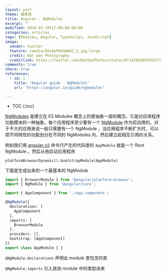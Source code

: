 ```yaml
---
layout: post
theme: 细秀体
title: Angular - NgModules
excerpt: ""
modified: 2018-03-19T17:00:00-00:00
categories: articles
tags: [Modules, Angular, TypeScript, JavaScript]
image:
  vendor: twitter
  feature: /media/DXs0pPHX4AA0Z_Z.jpg:large
  credit: Nat Geo Photography‏
  creditlink: https://twitter.com/NatGeoPhotos/status/971428030597025793
comments: true
share: true
references:
  - id: 1
    title: "Angular guide - NgModules"
    url: "https://angular.io/guide/ngmodules"

---
```


* TOC
{:toc}

[NgModules][NgModule] 是建立在 ES Modules 概念上的更抽象一层的概念。它是对应用程序功能模块的一种抽象，每个应用程序至少要有一个 [NgModule][NgModule] 作为启动用的。对于不大的应用来说一般只需要有一个 NgModule ，当应用程序不断扩大时，可以把不同特性的功能划分在不同的 NgModules 内，然后建立起相互引用的关系。

例如我们用 [angular-cli][angular-cli] 命令行产生的代码里的 `AppModule` 就是一个 Root NgModule 。然后从他启动应用程序

`platformBrowserDynamic().bootstrapModule(AppModule)`


下面是生成出来的一个最基本的 NgModule
```typescript
import { BrowserModule } from '@angular/platform-browser';
import { NgModule } from '@angular/core';

import { AppComponent } from './app.component';

@NgModule({
  declarations: [
    AppComponent
  ],
  imports: [
    BrowserModule
  ],
  providers: [],
  bootstrap: [AppComponent]
})
export class AppModule { }
```

`@NgModule.declarations` 声明此 module 里包含的类

`@NgModule.imports` 引入其他 module 中的类型进来




[NgModule]:https://angular.io/api/core/NgModule
[angular-cli]:https://github.com/angular/angular-cli
